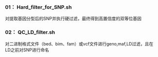 ### 01： Hard_filter_for_SNP.sh   
对提取基因分型后的SNP并执行硬过滤，最终得到高置信度的双等位基因
### 02： QC_LD_filter.sh
对二进制格式文件（bed、bim、fam）或vcf文件进行geno,maf,LD过滤，且在LD之前对SNP进行命名
